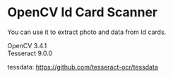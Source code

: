 # OpenCV Id Card Scanner


You can use it to extract photo and data from Id cards.

OpenCV 3.4.1 <br>
Tesseract 9.0.0 

tessdata: https://github.com/tesseract-ocr/tessdata

